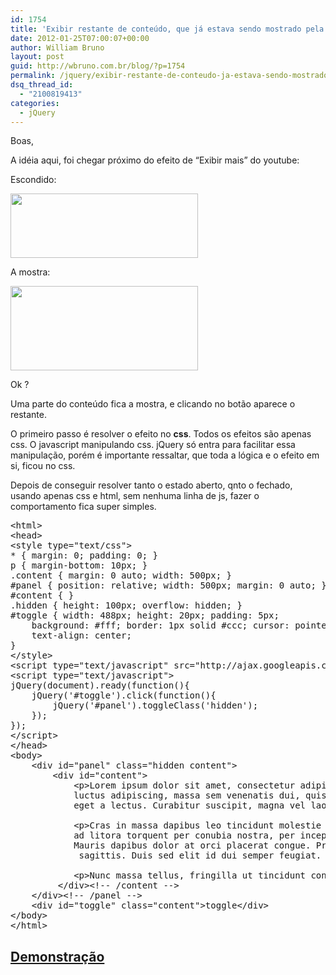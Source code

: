 ```yaml
---
id: 1754
title: 'Exibir restante de conteúdo, que já estava sendo mostrado pela &#8220;metade&#8221;- jQuery exibe-esconde'
date: 2012-01-25T07:00:07+00:00
author: William Bruno
layout: post
guid: http://wbruno.com.br/blog/?p=1754
permalink: /jquery/exibir-restante-de-conteudo-ja-estava-sendo-mostrado-pela-metade-jquery-exibe-esconde/
dsq_thread_id:
  - "2100819413"
categories:
  - jQuery
---
```

Boas,

A idéia aqui, foi chegar próximo do efeito de &#8220;Exibir mais&#8221; do youtube:
  
Escondido:
  
[<img src="http://wbruno.com.br/wp-content/uploads/2012/01/more-300x103.png" alt="" title="more" width="300" height="103" class="aligncenter size-medium wp-image-1755" srcset="http://wbruno.com.br/wp-content/uploads/2012/01/more-300x103.png 300w, http://wbruno.com.br/wp-content/uploads/2012/01/more.png 656w" sizes="(max-width: 300px) 100vw, 300px" />](http://wbruno.com.br/wp-content/uploads/2012/01/more.png)

A mostra:
  
[<img src="http://wbruno.com.br/wp-content/uploads/2012/01/less-300x135.png" alt="" title="less" width="300" height="135" class="aligncenter size-medium wp-image-1756" srcset="http://wbruno.com.br/wp-content/uploads/2012/01/less-300x135.png 300w, http://wbruno.com.br/wp-content/uploads/2012/01/less.png 642w" sizes="(max-width: 300px) 100vw, 300px" />](http://wbruno.com.br/wp-content/uploads/2012/01/less.png)

Ok ?
  
Uma parte do conteúdo fica a mostra, e clicando no botão aparece o restante.

O primeiro passo é resolver o efeito no **css**. Todos os efeitos são apenas css. O javascript manipulando css. jQuery só entra para facilitar essa manipulação, porém é importante ressaltar, que toda a lógica e o efeito em si, ficou no css.

Depois de conseguir resolver tanto o estado aberto, qnto o fechado, usando apenas css e html, sem nenhuma linha de js, fazer o comportamento fica super simples.

<pre name="code" class="html">&lt;html>
&lt;head>
&lt;style type="text/css">
* { margin: 0; padding: 0; }
p { margin-bottom: 10px; }
.content { margin: 0 auto; width: 500px; }
#panel { position: relative; width: 500px; margin: 0 auto; }
#content { }
.hidden { height: 100px; overflow: hidden; }
#toggle { width: 488px; height: 20px; padding: 5px;
	background: #fff; border: 1px solid #ccc; cursor: pointer;
	text-align: center;
}
&lt;/style>
&lt;script type="text/javascript" src="http://ajax.googleapis.com/ajax/libs/jquery/1.7.1/jquery.min.js">&lt;/script>
&lt;script type="text/javascript">
jQuery(document).ready(function(){
	jQuery('#toggle').click(function(){
		jQuery('#panel').toggleClass('hidden');							  
	});	
});
&lt;/script>
&lt;/head>
&lt;body>
	&lt;div id="panel" class="hidden content">
		&lt;div id="content">
			&lt;p>Lorem ipsum dolor sit amet, consectetur adipiscing elit. Donec sed gravida dolor. Fusce aliquam, urna sit amet 
            luctus adipiscing, massa sem venenatis dui, quis accumsan mi orci eu orci. Mauris nec massa non mi iaculis tincidunt 
            eget a lectus. Curabitur suscipit, magna vel laoreet volutpat, sem mauris placerat risus, nec pretium mauris orci non dui.&lt;/p>
            
			&lt;p>Cras in massa dapibus leo tincidunt molestie nec ut sem. Aenean sit amet ipsum risus. Class aptent taciti sociosqu 
            ad litora torquent per conubia nostra, per inceptos himenaeos. Cras vitae erat at magna volutpat consequat ut a justo. 
            Mauris dapibus dolor at orci placerat congue. Praesent facilisis sodales molestie. Quisque eget lacus eget justo aliquet
             sagittis. Duis sed elit id dui semper feugiat. Vivamus risus magna, facilisis at hendrerit sit amet, accumsan nec felis.&lt;/p>
             
			&lt;p>Nunc massa tellus, fringilla ut tincidunt consequat, ultricies eget nunc. &lt;/p>
         &lt;/div>&lt;!-- /content -->
	&lt;/div>&lt;!-- /panel -->
	&lt;div id="toggle" class="content">toggle&lt;/div>
&lt;/body>
&lt;/html>
</pre>

## [Demonstração](http://wbruno.com.br/scripts/mostra_metade.html)